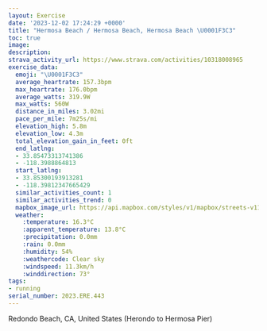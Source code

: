 ```yaml
---
layout: Exercise
date: '2023-12-02 17:24:29 +0000'
title: "Hermosa Beach / Hermosa Beach, Hermosa Beach \U0001F3C3"
toc: true
image:
description:
strava_activity_url: https://www.strava.com/activities/10318008965
exercise_data:
  emoji: "\U0001F3C3"
  average_heartrate: 157.3bpm
  max_heartrate: 176.0bpm
  average_watts: 319.9W
  max_watts: 560W
  distance_in_miles: 3.02mi
  pace_per_mile: 7m25s/mi
  elevation_high: 5.8m
  elevation_low: 4.3m
  total_elevation_gain_in_feet: 0ft
  end_latlng:
  - 33.85473313741386
  - -118.3988864813
  start_latlng:
  - 33.85300193913281
  - -118.39812347665429
  similar_activities_count: 1
  similar_activities_trend: 0
  mapbox_image_url: https://api.mapbox.com/styles/v1/mapbox/streets-v11/static/path-5+787af2-1.0(qasmExusqUmDjAuA%60%40yAl%40uAf%40eBf%40i%40Vy%40Xi%40H%7D%40R_Cn%40m%40TuAX%7BCz%40mDx%40qBj%40UBQF_%40Do%40Ti%40JoCv%40mBd%40_%40LYB%5DNiARyAd%40a%40HsCr%40s%40LuCv%40aAPq%40T_Cn%40mBr%40i%40JqAd%40e%40PUNGF%40LXYv%40%5BfBk%40vA_%40j%40UnCw%40rA%5B~%40WVEjA%5Bh%40IlBm%40hAStAe%40pAWd%40Q%5EEzAe%40p%40Kr%40Wp%40Kv%40Sh%40QbAYb%40EzAe%40p%40MpAa%40tBe%40f%40Q%60%40GzAc%40~%40SdCq%40p%40Ud%40Ij%40UrDmA%5EIx%40_%40n%40S%5CQd%40K%5EKvAq%40%5CK%5EGxB%7B%40r%40Qx%40c%40b%40In%40U%7C%40sAVWNg%40FG~Aq%40j%40SbGsClAg%40H%40CBm%40Ri%40LWLgA%60%40yJrEOLCT%3FTCN),pin-s-s+e5b22e(-118.39853,33.85385),pin-s-f+89ae00(-118.39768000000002,33.852309999999996)/auto/800x800?access_token=pk.eyJ1Ijoiam9zaGJlY2ttYW4iLCJhIjoiY205eWR2aDd1MWZ6djJrbXc4a3M0bWZleiJ9.XiG9OWkNcZk2QzjJbxLB4A
  weather:
    :temperature: 16.3°C
    :apparent_temperature: 13.8°C
    :precipitation: 0.0mm
    :rain: 0.0mm
    :humidity: 54%
    :weathercode: Clear sky
    :windspeed: 11.3km/h
    :winddirection: 73°
tags:
- running
serial_number: 2023.ERE.443
---
```

Redondo Beach, CA, United States (Herondo to Hermosa Pier)

